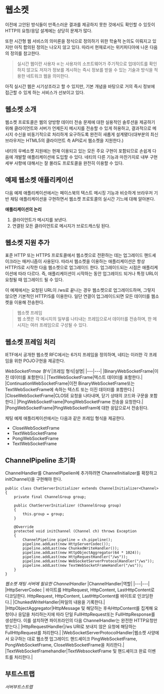 # 웹소켓

이전에 고안된 방식들이 만족스러운 결과를 제공하지 못한 것에서도 확인할 수 있듯이 HTTP의 요청/응답 설계에는 상당히 문제가 많다.

또한 시간형 웹 서비스의 의미론을 정식으로 정의하기 위한 학술적 논의도 이뤄지고 있지만 아직 합의된 정의는 나오지 않고 있다. 따라서 현재로서는 위키피디아에 나온 다음의 정의를 참고한다.

> 실시간 웹이란 사용자 ㄸ는 사용자의 소프트웨어가 주기적으로 업데이트를 확인하지 않고도 저자가 정보를 게시하는 즉시 정보를 받을 수 있는 기술과 방식을 적용한 네트워크 웹을 의미한다.

아직 실시간 웹은 시기상조라고 할 수 있지만, 기본 개념을 바탕으로 거의 즉시 정보에 접근할 수 있게 하는 서비스가 선보이고 있다. 

## 웹소켓 소개

웹소켓 프로토콜은 웹의 양방향 데이터 전송 문제에 대한 실용적인 솔루션을 제공하기 위해 클라이언트와 서버가 언제든지 메시지를 전송할 수 있게 허용하고, 결과적으로 메시지 수신을 비동기적으로 처리하게 요구하도록 완전히 새롭게 설계됐다(대부분의 최신 브라우저는 HTML5의 클라이언트 측 API로서 웹소켓을 지원한다.)

네티의 우베소켓 지원에는 현재 이용되고 있는 모든 주요 구현이 포함되므로 손쉽게 다음에 개발할 애플리케이션에 도입할 수 있다. 네티의 다른 기능과 마찬가지로 내부 구현 세부 사항에 대해서는 잘 몰라도 프로토콜을 완전히 이용할 수 있다. 

## 예제 웹소켓 애플리케이션
다음 예제 애플리케이션에서는 페이스북의 텍스트 메시징 기능과 비슷하게 브라우저 기반 채팅 애플리케이션을 구현하면서 웹소켓 프로토콜의 실시간 기느에 대해 알아본다.

**애플리케이션의 논리**
1. 클라이언트가 메시지를 보낸다.
2. 연결된 모든 클라이언트로 메시지가 브로드캐스팅 된다.

## 웹소켓 지원 추가

표준 HTTP 또는 HTTPS 프로토콜에서 웹소켓으로 전환하는 데는 업그레이드 핸드셰이크라는 매커니즘이 사용된다. 따라서 웹소켓을 이용하는 애플리케이션은 항상 HTTP/S로 시작한 다음 웹소켓으로 업그레이드 한다. 업그레이드되는 시점은 애플리케이션에 따라 다르다. 즉, 애플리케이션이 시작하는 동안 업그레이드 되거나 특정 URL이 요청될 때 업그레이드 될 수 있다.

이 예제에서는 요청된 URL이 /ws로 끝나는 경우 웹소켓으로 업그레이드하며, 그렇지 않으면 기본적인 HTTP/S를 이용한다. 일단 연결이 업그레이드되면 모든 데이터를 웹소켓을 이용해 전송한다. 

 > 웹소켓 프레임</br>
 웹 소켓은 각 메시지의 일부를 나타내는 프레임으로서 데이터를 전송하며, 한 메시지는 여러 프레임으로 구성될 수 있다.

 ## 웹소켓 프레임 처리

IETF에서 공개한 웹소켓 RFC에서는 6가지 프레임을 정의하며, 네티는 이러한 각 프레임을 위한 POJO구현을 제공한다.

*WebSocketFrmae 형식*
|프레임 형식|설명|
|---|---|
|BinaryWebSocketFrame|이진 데이터를 포함한다.|
|TextWebSocketFrame|텍스트 데이터를 포함한다.|
|ContinuationWebSocketFrame|이전 BinaryWebSocketFrame또는 TextWebSocketFrame에 속하는 텍스트 또는 이진 데이터를 포함한다.|
|CloseWebSocketFrame|CLOSE 요청을 나타내며, 닫기 상태의 코드와 구문을 포함한다.|
|PingWebSocketFrame|PongWebSocketFrame 전송을 요청한다.|
|PongWebSocketFrame|PingWebSocketFram에 대한 응답으로서 전송된다.

채팅 예제 애플리케이션에서는 다음과 같은 프레임 형식을 제공한다.
- CloseWebSocketFrame
- TextWebSocketFrame
- PongWebSocketFrame
- TextWebSocketFrame


## ChannelPipeline 초기화
ChannelHandler를 ChannelPipelien에 추가하려면 ChannelInitializer를 확장하고 initChannel()을 구현해야 한다.

```
public class ChatServerInitializer extends ChannelInitializer<Channel>
{
    private final ChannelGroup group;

    public ChatServerInitializer (ChannelGroup group)
    {
        this.group = group;
    }

    @Override
    protected void initChannel (Channel ch) throws Exception
    {
        ChannelPipeline pipeline = ch.pipeline();
        pipeline.addLast(new HttpServerCodec());
        pipeline.addLast(new ChunkedWriteHandler());
        pipeline.addLast(new HttpObjectAggregator(64 * 1024));
        pipeline.addLast(new HttpRequestHandler("/ws"));
        pipeline.addLast(new WebSocketServerProtocolHandler("/ws"));
        pipeline.addLast(new TextWebSocketFrameHandler("/ws"));
    }
}
```
*웹소켓 채팅 서버에 필요한 ChannelHandler*
|ChannelHandler|역할|
|---|---|
|HttpServerCodec | 바이트를 HttpRequest, HttpContent, LastHttpContent로 디코딩한다. HttpRequest, HttpContent, LastHttpContent를 바이트로 인코딩한다.|
|ChunkedWriteHandler|파일의 내용을 기록한다.|
|HttpObjectAggregator|HttpMessage 및 해당하는 후속HttpContent를 집계해 요청이나 응답을 처리하는지에 따라 단일 FullHttpRequest또는 FullHttpResponse를 생성한다. 이를 설치하면 파이프라인의 다음 ChannelHandler는 완전한 HTTP요청만 받는다.|
|HttpRequestHandler|/ws URI로 보내지 않은 요청에 해당하는 FullHttpRequest를 처리한다.|
|WebSocketServerProtocolHandler|웹소켓 사양에서 요구하는 대로 웹소켓 업그레이드 핸드셰이크 PingWebSocketFrame, PongWebSocketFrame, CloseWebSocketFrame을 처리한다.|
|TextWebSocketFramehandler|TextWebsocketFrame 및 핸드셰이크 완료 이벤트를 처리한다.|

## 부트스트랩

*서버부트스트랩*
